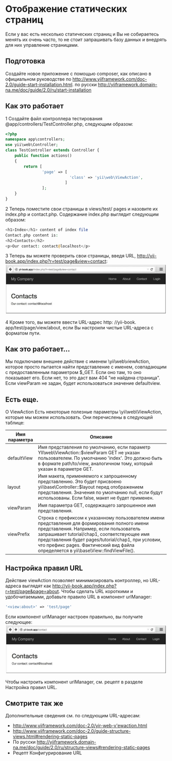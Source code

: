 Отображение статических страниц
===
Если у вас есть несколько статических страниц и Вы не собираетесь менять их очень часто, то не стоит запрашивать базу данных и внедрять для них управление страницами.

Подготовка
---
Создайте новое приложение с помощью composer, как описано в официальном руководстве по <http://www.yiiframework.com/doc-2.0/guide-start-installation.html>. по русски <http://yiiframework.domain-na.me/doc/guide/2.0/ru/start-installation>

Как это работает
---

1 Создайте файл контроллера тестирования @app/controllers/TestController.php, следующим образом:
```php
<?php
namespace app\controllers;
use yii\web\Controller;
class TestController extends Controller {
    public function actions()
    {
        return [
                'page' => [
                            'class' => 'yii\web\ViewAction',
                          ]
                ];
    }
}
```

2 Теперь поместите свои страницы в views/test/ pages и назовите их index.php и contact.php. Содержание index.php выглядит следующим образом:
```php
<h1>Index</h1> content of index file
Contact.php content is:
<h2>Contacts</h2>
<p>Our contact: contact@localhost</p>
```

3 Теперь вы можете проверить свои страницы, введя URL,
<http://yii-book.app/index.php?r=test/page&view=contact>:
![](img/101_1.jpg)

4 Кроме того, вы можете ввести URL-адрес http: //yii-book. app/test/page/view/about, если Вы настроили чистые URL-адреса с форматом пути.

Как это работает...
---
Мы подключаем внешнее действие с именем \yii\web\viewAction, которое просто пытается найти представление с именем, совпадающим с предоставленным параметром $_GET. Если оно там, то оно показывает его. Если нет, то это даст вам 404 "не найдена страница". Если viewParam не задан, будет использоваться значение defaultview.

Есть еще.
---
О ViewAction
Есть некоторые полезные параметры \yii\web\ViewAction, которые мы можем использовать. Они перечислены в следующей таблице:

Имя параметра|Описание
-------------|----------------------
defaultView  |Имя представления по умолчанию, если параметр YII\web\ViewAction::$viewParam GET не указан пользователем. По умолчанию 'index'. Это должно быть в формате path/to/view, аналогичном тому, который указан в параметре GET.
layout       |Имя макета, применяемого к запрошенному представлению. Это будет присвоено yii\base\Controller::$layout перед отображением представления. Значения по умолчанию null, если  будут использованы. Если false, макет не будет применен.
viewParam    |Имя параметра GET, содержащего запрошенное имя представления.
viewPrefix   |Строка с префиксом к указанному пользователем имени представления для формирования полного имени представления. Например, если пользователь запрашивает tutorial/chap1, соответствующее имя представления будет pages/tutorial/chap1, при условии, что префикс pages. Фактический вид файла определяется в yii\base\View::findViewFile().

Настройка правил URL
---
Действие viewAction позволяет минимизировать контроллер, но URL-адреса выглядят как http://yii-book.app/index.php?r=test/page&page=about. Чтобы сделать URL короткими и удобочитаемыми, добавьте правило URL в компонент urlManager:
```php
'<view:about>' => 'test/page'
```
Если компонент urlManager настроен правильно, вы получите следующее:
![](img/102_1.jpg)

Чтобы настроить компонент urlManager, см. рецепт в разделе Настройка правил URL.

Смотрите так же
---
Дополнительные сведения см. по следующим URL-адресам:
* <http://www.yiiframework.com/doc-2.0/yir-web-v'ewaction.html>
* <http://www.yiiframework.com/doc-2.0/guide-structure-views.html#rendering-static-pages>
* По русски <http://yiiframework.domain-na.me/doc/guide/2.0/ru/structure-views#rendering-static-pages> 
* Рецепт Конфигурирование URL
